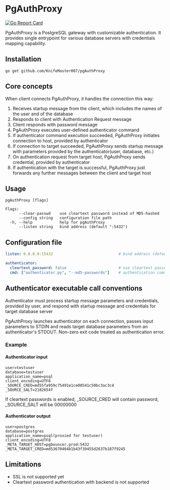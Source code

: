 # PgAuthProxy

[![Go Report Card](https://goreportcard.com/badge/github.com/KnifeMaster007/pgAuthProxy?style=flat-square)](https://goreportcard.com/report/github.com/KnifeMaster007/pgAuthProxy)

PgAuthProxy is a PostgreSQL gateway with customizable authentication. It provides 
single entrypoint for various database servers with credentials mapping capability.

## Installation

```
go get github.com/KnifeMaster007/pgAuthProxy
```

## Core concepts

When client connects PgAuthProxy, it handles the connection this way:

1. Receives startup message from the client, 
   which includes the names of the user and of the database
2. Responds to client with Authentication Request message
3. Client responds with password message
4. PgAuthProxy executes user-defined authenticator command
5. If authenticator command execution succeeded, 
   PgAuthProxy initiates connection to host, provided by authenticator
6. If connection to target succeeded, PgAuthProxy sends startup message 
   with parameters provided by the authenticator(user, database, etc.)
7. On authentication request from target host, PgAuthProxy sends 
   credential, provided by authenticator
8. If authentication with the target is successful, PgAuthProxy just forwards any 
   further messages between the client and target host

## Usage

```
pgAuthProxy [flags]

Flags:
      --clear-passwd    use cleartext password instead of MD5-hashed
      --config string   configuration file path
  -h, --help            help for pgAuthProxy
      --listen string   bind address (default ":5432")
```

## Configuration file

```yaml
listen: 0.0.0.0:15432                             # bind address (default ":5432")

authenticator:
  cleartext_password: false                       # use cleartext password instead of MD5-hashed
  cmd: ["authenticator.py", "--md5-passwords"]    # authentication command
```

## Authenticator executable call conventions

Authenticator must process startup message parameters and credentials, 
provided by user, and respond with startup message and credentials for target database server

PgAuthProxy launches authenticator on each connection, passes input parameters to STDIN
and reads target database parameters from an authenticator's STDOUT. 
Non-zero exit code treated as authentication error.

### Example

#### Authenticator input
```
user=testuser
database=testuser
application_name=psql
client_encoding=UTF8
_SOURCE_CRED=md55fa959c75491e1ce08541c50bc3ac3c4
_SOURCE_SALT=2182654f
```

If cleartext passwords is enabled, _SOURCE_CRED will contain password,
_SOURCE_SALT will be 00000000

#### Authenticator output
```
user=postgres
database=postgres
application_name=psql(proxied for testuser)
client_encoding=UTF8
_META_TARGET_HOST=pgbouncer.prod:5432
_META_TARGET_CRED=md53670464b1b43f39455d2637b187f9245
```

## Limitations
 * SSL is not supported yet
 * Cleartext password authentication with backend is not supported